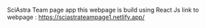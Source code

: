 SciAstra Team page app
this webpage is build using React Js
link to webpage : https://sciastrateampage1.netlify.app/
